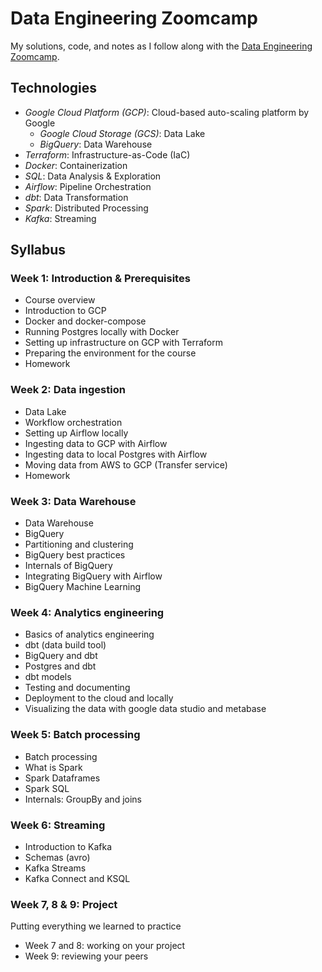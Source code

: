 # Data Engineering Zoomcamp

My solutions, code, and notes as I follow along with the [Data Engineering Zoomcamp](https://github.com/DataTalksClub/data-engineering-zoomcamp).

## Technologies
* *Google Cloud Platform (GCP)*: Cloud-based auto-scaling platform by Google
  * *Google Cloud Storage (GCS)*: Data Lake
  * *BigQuery*: Data Warehouse
* *Terraform*: Infrastructure-as-Code (IaC)
* *Docker*: Containerization
* *SQL*: Data Analysis & Exploration
* *Airflow*: Pipeline Orchestration
* *dbt*: Data Transformation
* *Spark*: Distributed Processing
* *Kafka*: Streaming

## Syllabus
### Week 1: Introduction & Prerequisites

* Course overview
* Introduction to GCP
* Docker and docker-compose 
* Running Postgres locally with Docker
* Setting up infrastructure on GCP with Terraform
* Preparing the environment for the course
* Homework

### Week 2: Data ingestion

* Data Lake
* Workflow orchestration
* Setting up Airflow locally
* Ingesting data to GCP with Airflow
* Ingesting data to local Postgres with Airflow
* Moving data from AWS to GCP (Transfer service)
* Homework

### Week 3: Data Warehouse

* Data Warehouse
* BigQuery
* Partitioning and clustering
* BigQuery best practices
* Internals of BigQuery
* Integrating BigQuery with Airflow
* BigQuery Machine Learning

### Week 4: Analytics engineering

* Basics of analytics engineering
* dbt (data build tool)
* BigQuery and dbt
* Postgres and dbt
* dbt models
* Testing and documenting
* Deployment to the cloud and locally
* Visualizing the data with google data studio and metabase 


### Week 5: Batch processing

* Batch processing 
* What is Spark
* Spark Dataframes
* Spark SQL
* Internals: GroupBy and joins

### Week 6: Streaming

* Introduction to Kafka
* Schemas (avro)
* Kafka Streams
* Kafka Connect and KSQL


### Week 7, 8 & 9: Project

Putting everything we learned to practice

* Week 7 and 8: working on your project
* Week 9: reviewing your peers


